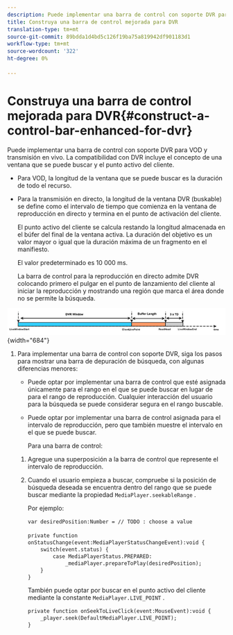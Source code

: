 ```yaml
---
description: Puede implementar una barra de control con soporte DVR para VOD y transmisión en vivo. La compatibilidad con DVR incluye el concepto de una ventana que se puede buscar y el punto activo del cliente.
title: Construya una barra de control mejorada para DVR
translation-type: tm+mt
source-git-commit: 89bdda1d4bd5c126f19ba75a819942df901183d1
workflow-type: tm+mt
source-wordcount: '322'
ht-degree: 0%

---
```



# Construya una barra de control mejorada para DVR{#construct-a-control-bar-enhanced-for-dvr}

Puede implementar una barra de control con soporte DVR para VOD y transmisión en vivo. La compatibilidad con DVR incluye el concepto de una ventana que se puede buscar y el punto activo del cliente.

* Para VOD, la longitud de la ventana que se puede buscar es la duración de todo el recurso.
* Para la transmisión en directo, la longitud de la ventana DVR (buskable) se define como el intervalo de tiempo que comienza en la ventana de reproducción en directo y termina en el punto de activación del cliente.

   El punto activo del cliente se calcula restando la longitud almacenada en el búfer del final de la ventana activa. La duración del objetivo es un valor mayor o igual que la duración máxima de un fragmento en el manifiesto.

   El valor predeterminado es 10 000 ms.

   La barra de control para la reproducción en directo admite DVR colocando primero el pulgar en el punto de lanzamiento del cliente al iniciar la reproducción y mostrando una región que marca el área donde no se permite la búsqueda.

<!--<a id="fig_37A39A28BA714BA5A2C461357ED5BD41"></a>-->

![](assets/dvr-window.PNG){width=&quot;684&quot;}

1. Para implementar una barra de control con soporte DVR, siga los pasos para mostrar una barra de depuración de búsqueda, con algunas diferencias menores:

   * Puede optar por implementar una barra de control que esté asignada únicamente para el rango en el que se puede buscar en lugar de para el rango de reproducción. Cualquier interacción del usuario para la búsqueda se puede considerar segura en el rango buscable.
   * Puede optar por implementar una barra de control asignada para el intervalo de reproducción, pero que también muestre el intervalo en el que se puede buscar.

      Para una barra de control:
   1. Agregue una superposición a la barra de control que represente el intervalo de reproducción.
   1. Cuando el usuario empieza a buscar, compruebe si la posición de búsqueda deseada se encuentra dentro del rango que se puede buscar mediante la propiedad `MediaPlayer.seekableRange` .

      Por ejemplo:

      ```
      var desiredPosition:Number = // TODO : choose a value 
      
      private function onStatusChange(event:MediaPlayerStatusChangeEvent):void { 
          switch(event.status) { 
              case MediaPlayerStatus.PREPARED: 
                  _mediaPlayer.prepareToPlay(desiredPosition); 
          } 
      }
      ```

      También puede optar por buscar en el punto activo del cliente mediante la constante `MediaPlayer.LIVE_POINT` .

      ```
      private function onSeekToLiveClick(event:MouseEvent):void { 
          _player.seek(DefaultMediaPlayer.LIVE_POINT); 
      }
      ```


